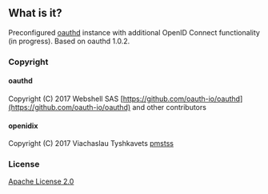 ## What is it?

Preconfigured [oauthd](https://github.com/oauth-io/oauthd) instance with additional OpenID Connect functionality (in progress).
Based on oauthd 1.0.2.

### Copyright
#### oauthd
Copyright (C) 2017 Webshell SAS
[https://github.com/oauth-io/oauthd](https://github.com/oauth-io/oauthd) and other contributors
#### openidix
Copyright (C) 2017 Viachaslau Tyshkavets [pmstss](https://github.com/pmstss/)

### License

[Apache License 2.0](https://spdx.org/licenses/Apache-2.0.html#licenseText)